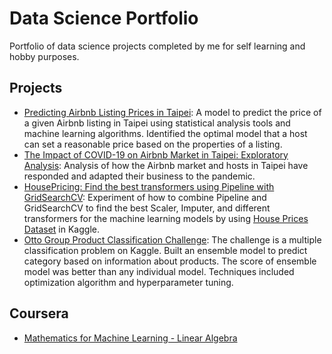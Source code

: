 # Data Science Portfolio
Portfolio of data science projects completed by me for self learning and hobby purposes.

## Projects
- [Predicting Airbnb Listing Prices in Taipei](https://github.com/lisacheng-choco/airbnb-demand-price-analysis/blob/master/airbnb_pricing_prediction.ipynb): A model to predict the price of a given Airbnb listing in Taipei using statistical analysis tools and machine learning algorithms. Identified the optimal model that a host can set a reasonable price based on the properties of a listing.
- [The Impact of COVID-19 on Airbnb Market in Taipei: Exploratory Analysis](https://github.com/lisacheng-choco/airbnb-demand-price-analysis/blob/master/airbnb_covid19_analysis.ipynb): Analysis of how the Airbnb market and hosts in Taipei have responded and adapted their business to the pandemic.
- [HousePricing: Find the best transformers using Pipeline with GridSearchCV](https://www.kaggle.com/chiaoyicheng/data-transformer-selection-with-pipeline): Experiment of how to combine Pipeline and GridSearchCV to find the best Scaler, Imputer, and different transformers for the machine learning models by using [House Prices Dataset](https://www.kaggle.com/c/house-prices-advanced-regression-techniques) in Kaggle.
- [Otto Group Product Classification Challenge](https://www.kaggle.com/chiaoyicheng/ensemble-model): The challenge is a multiple classification problem on Kaggle. Built an ensemble model to predict category based on information about products. The score of ensemble model was better than any individual model. Techniques included optimization algorithm and hyperparameter tuning.  

## Coursera
- [Mathematics for Machine Learning - Linear Algebra](https://github.com/lisacheng-choco/coursera_mathematics-for-machine-learning)
